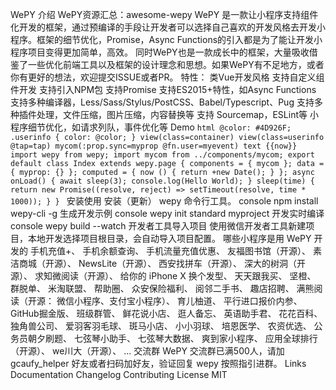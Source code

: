 WePY 介绍 WePY资源汇总：awesome-wepy WePY 是一款让小程序支持组件化开发的框架，通过预编译的手段让开发者可以选择自己喜欢的开发风格去开发小程序。框架的细节优化，Promise，Async Functions的引入都是为了能让开发小程序项目变得更加简单，高效。 同时WePY也是一款成长中的框架，大量吸收借鉴了一些优化前端工具以及框架的设计理念和思想。如果WePY有不足地方，或者你有更好的想法，欢迎提交ISSUE或者PR。 特性： 类Vue开发风格 支持自定义组件开发 支持引入NPM包 支持Promise 支持ES2015+特性，如Async Functions 支持多种编译器，Less/Sass/Stylus/PostCSS、Babel/Typescript、Pug 支持多种插件处理，文件压缩，图片压缩，内容替换等 支持 Sourcemap，ESLint等 小程序细节优化，如请求列队，事件优化等 Demo ```html @color: #4D926F; .userinfo { color: @color; } view(class=container) view(class=userinfo @tap=tap) mycom(:prop.sync=myprop @fn.user=myevent) text {{now}} import wepy from wepy; import mycom from ../components/mycom; export default class Index extends wepy.page { components = { mycom }; data = { myprop: {} }; computed = { now () { return +new Date(); } }; async onLoad() { await sleep(3); console.log(Hello World); } sleep(time) { return new Promise((resolve, reject) => setTimeout(resolve, time * 1000)); } } ``` 安装使用 安装（更新） wepy 命令行工具。 console npm install wepy-cli -g 生成开发示例 console wepy init standard myproject 开发实时编译 console wepy build --watch 开发者工具导入项目 使用微信开发者工具新建项目，本地开发选择项目根目录，会自动导入项目配置。 哪些小程序是用 WePY 开发的 手机充值+、 手机余额查询、 手机流量充值优惠、 友福图书馆（开源）、 素洁商城（开源）、 NewsLite（开源）、 西安找拼车（开源）、 深大的树洞（开源）、 求知微阅读（开源）、 给你的 iPhone X 换个发型、 天天跟我买、 坚橙、 群脱单、 米淘联盟、 帮助圈、 众安保险福利、 阅邻二手书、 趣店招聘、 满熊阅读（开源： 微信小程序、支付宝小程序）、 育儿柚道、 平行进口报价内参、 GitHub掘金版、 班级群管、 鲜花说小店、 逛人备忘、 英语助手君、 花花百科、 独角兽公司、 爱羽客羽毛球、 斑马小店、 小小羽球、 培恩医学、 农资优选、 公务员朝夕刷题、 七弦琴小助手、 七弦琴大数据、 爽到家小程序、 应用全球排行（开源）、 we川大（开源）、 ... 交流群 WePY 交流群已满500人，请加 gcaufy_helper 好友或者扫码加好友，验证回复 wepy 按照指引进群。 Links Documentation Changelog Contributing License MIT